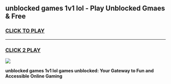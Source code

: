 
## unblocked games 1v1 lol - Play Unblocked Gmaes & Free
<h3>
<a href="https://premium.freeplayer.one?title=unblocked_games_1v1_lol&ref=20F">CLICK TO PLAY</a></h3>
<hr>

<h3>
<a href="https://premium.freeplayer.one?title=unblocked_games_1v1_lol&ref=20F">CLICK 2 PLAY</a>
  
</h3>

<a href="https://premium.freeplayer.one?title=unblocked_games_1v1_lol&ref=20F/"><img src="https://clearcache.store/games.png"></a>


**unblocked games 1v1 lol games unblocked: Your Gateway to Fun and Accessible Online Gaming**
